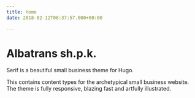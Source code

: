 ```yaml
---
title: Home
date: 2018-02-12T08:37:57.000+00:00

---
```

# Albatrans sh.p.k.

Serif is a beautiful small business theme for Hugo. 

This contains content types for the archetypical small business website. The theme is fully responsive, blazing fast and artfully illustrated.